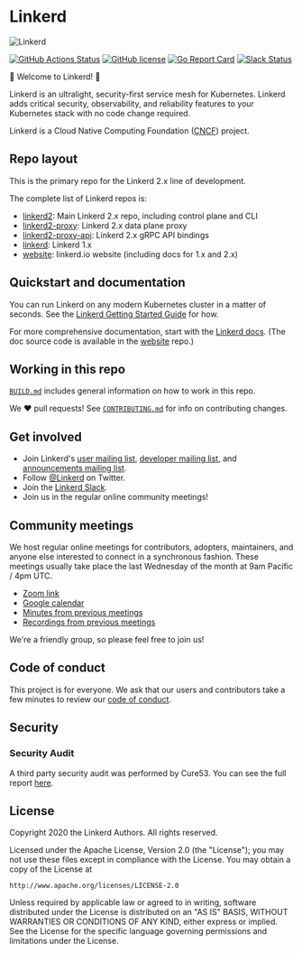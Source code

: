 # Linkerd

![Linkerd][logo]

[![GitHub Actions Status][github-actions-badge]][github-actions]
[![GitHub license][license-badge]](LICENSE)
[![Go Report Card][go-report-card-badge]][go-report-card]
[![Slack Status][slack-badge]][slack]

:balloon: Welcome to Linkerd! :wave:

Linkerd is an ultralight, security-first service mesh for Kubernetes. Linkerd
adds critical security, observability, and reliability features to your
Kubernetes stack with no code change required.

Linkerd is a Cloud Native Computing Foundation ([CNCF][cncf]) project.

## Repo layout

This is the primary repo for the Linkerd 2.x line of development.

The complete list of Linkerd repos is:

* [linkerd2][linkerd2]: Main Linkerd 2.x repo, including control plane and CLI
* [linkerd2-proxy][proxy]: Linkerd 2.x data plane proxy
* [linkerd2-proxy-api][proxy-api]: Linkerd 2.x gRPC API bindings
* [linkerd][linkerd1]: Linkerd 1.x
* [website][linkerd-website]: linkerd.io website (including docs for 1.x and
  2.x)

## Quickstart and documentation

You can run Linkerd on any modern Kubernetes cluster in a matter of seconds.
See the [Linkerd Getting Started Guide][getting-started] for how.

For more comprehensive documentation, start with the [Linkerd
docs][linkerd-docs]. (The doc source code is available in the
[website][linkerd-website] repo.)

## Working in this repo

[`BUILD.md`](BUILD.md) includes general information on how to work in this repo.

We :heart: pull requests! See [`CONTRIBUTING.md`](CONTRIBUTING.md) for info on
contributing changes.

## Get involved

* Join Linkerd's [user mailing list][linkerd-users], [developer mailing
  list][linkerd-dev], and [announcements mailing list][linkerd-announce].
* Follow [@Linkerd][twitter] on Twitter.
* Join the [Linkerd Slack][slack].
* Join us in the regular online community meetings!

## Community meetings

We host regular online meetings for contributors, adopters, maintainers, and
anyone else interested to connect in a synchronous fashion. These meetings
usually take place the last Wednesday of the month at 9am Pacific / 4pm UTC.

* [Zoom link](https://zoom.us/my/cncflinkerd)
* [Google calendar](https://calendar.google.com/calendar/embed?src=buoyant.io_j28ik70vrl3418f4oldkdici7o%40group.calendar.google.com)
* [Minutes from previous meetings](https://docs.google.com/document/d/1OvXYL5Q53klQFZPokQJas72YqkWXplkPQUguFbRW7Wo/edit)
* [Recordings from previous meetings](https://www.youtube.com/playlist?list=PLI9FkLPXDscBHP91Ud3lyJScI4ZCjRG6F)

We're a friendly group, so please feel free to join us!

## Code of conduct

This project is for everyone. We ask that our users and contributors take a few
minutes to review our [code of conduct][coc].

## Security

### Security Audit

A third party security audit was performed by Cure53. You can see the full
report [here](SECURITY_AUDIT.pdf).

## License

Copyright 2020 the Linkerd Authors. All rights reserved.

Licensed under the Apache License, Version 2.0 (the "License"); you may not use
these files except in compliance with the License. You may obtain a copy of the
License at

    http://www.apache.org/licenses/LICENSE-2.0

Unless required by applicable law or agreed to in writing, software distributed
under the License is distributed on an "AS IS" BASIS, WITHOUT WARRANTIES OR
CONDITIONS OF ANY KIND, either express or implied. See the License for the
specific language governing permissions and limitations under the License.

<!-- refs -->
[github-actions]: https://github.com/linkerd/linkerd2/actions
[github-actions-badge]: https://github.com/linkerd/linkerd2/workflows/Cloud%20integration/badge.svg
[cncf]: https://www.cncf.io/
[coc]: https://github.com/linkerd/linkerd/wiki/Linkerd-code-of-conduct
[getting-started]: https://linkerd.io/2/getting-started/
[golang]: https://golang.org/
[go-report-card]: https://goreportcard.com/report/github.com/linkerd/linkerd2
[go-report-card-badge]: https://goreportcard.com/badge/github.com/linkerd/linkerd2
[license-badge]: https://img.shields.io/github/license/linkerd/linkerd.svg
[linkerd1]: https://github.com/linkerd/linkerd
[linkerd2]: https://github.com/linkerd/linkerd2
[linkerd-announce]: https://lists.cncf.io/g/cncf-linkerd-announce
[linkerd-demo]: https://linkerd.io/2/getting-started/#step-3-install-the-demo-app
[linkerd-dev]: https://lists.cncf.io/g/cncf-linkerd-dev
[linkerd-docs]: https://linkerd.io/2/overview/
[linkerd-inject]: https://linkerd.io/2/adding-your-service/
[linkerd-users]: https://lists.cncf.io/g/cncf-linkerd-users
[linkerd-website]: https://github.com/linkerd/website
[logo]: https://user-images.githubusercontent.com/9226/33582867-3e646e02-d90c-11e7-85a2-2e238737e859.png
[proxy]: https://github.com/linkerd/linkerd2-proxy
[proxy-api]: https://github.com/linkerd/linkerd2-proxy-api
[rust]: https://www.rust-lang.org/
[slack-badge]: http://slack.linkerd.io/badge.svg
[slack]: http://slack.linkerd.io
[twitter]: https://twitter.com/linkerd
